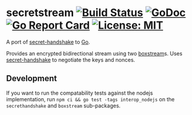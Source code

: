 # secretstream [![Build Status](https://travis-ci.org/cryptoscope/secretstream.svg?branch=master)](https://travis-ci.org/cryptoscope/secretstream) [![GoDoc](https://godoc.org/go.cryptoscope.co/secretstream?status.svg)](https://godoc.org/go.cryptoscope.co/secretstream) [![Go Report Card](https://goreportcard.com/badge/go.cryptoscope.co/secretstream)](https://goreportcard.com/report/go.cryptoscope.co/secretstream) [![License: MIT](https://img.shields.io/badge/License-MIT-yellow.svg)](https://opensource.org/licenses/MIT)

A port of [secret-handshake](https://github.com/auditdrivencrypto/secret-handshake) to [Go](https://golang.org).

Provides an encrypted bidirectional stream using two [boxstream]s.
Uses [secret-handshake] to negotiate the keys and nonces.

[boxstream]: https://github.com/dominictarr/pull-box-stream
[secret-handshake]: https://github.com/auditdrivencrypto/secret-handshake


## Development

If you want to run the compatability tests against the nodejs implementation, run `npm ci && go test -tags interop_nodejs` on the `secrethandshake` and `boxstream` sub-packages.


